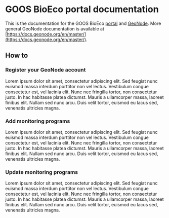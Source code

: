 # GOOS BioEco portal documentation

This is the documentation for the GOOS BioEco [portal](https://bioeco.goosocean.org/) and [GeoNode](https://geonode.goosocean.org/). More general GeoNode documentation is available at [https://docs.geonode.org/en/master/](https://docs.geonode.org/en/master/).

## How to
### Register your GeoNode account

Lorem ipsum dolor sit amet, consectetur adipiscing elit. Sed feugiat nunc euismod massa interdum porttitor non vel lectus. Vestibulum congue consectetur est, vel lacinia elit. Nunc nec fringilla tortor, non consectetur justo. In hac habitasse platea dictumst. Mauris a ullamcorper massa, laoreet finibus elit. Nullam sed nunc arcu. Duis velit tortor, euismod eu lacus sed, venenatis ultricies magna.

### Add monitoring programs

Lorem ipsum dolor sit amet, consectetur adipiscing elit. Sed feugiat nunc euismod massa interdum porttitor non vel lectus. Vestibulum congue consectetur est, vel lacinia elit. Nunc nec fringilla tortor, non consectetur justo. In hac habitasse platea dictumst. Mauris a ullamcorper massa, laoreet finibus elit. Nullam sed nunc arcu. Duis velit tortor, euismod eu lacus sed, venenatis ultricies magna.

### Update monitoring programs

Lorem ipsum dolor sit amet, consectetur adipiscing elit. Sed feugiat nunc euismod massa interdum porttitor non vel lectus. Vestibulum congue consectetur est, vel lacinia elit. Nunc nec fringilla tortor, non consectetur justo. In hac habitasse platea dictumst. Mauris a ullamcorper massa, laoreet finibus elit. Nullam sed nunc arcu. Duis velit tortor, euismod eu lacus sed, venenatis ultricies magna.